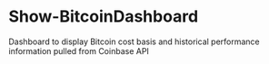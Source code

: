 # Show-BitcoinDashboard
Dashboard to display Bitcoin cost basis and historical performance information pulled from Coinbase API
